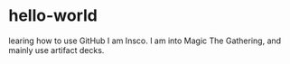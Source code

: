 # hello-world
learing how to use GitHub
I am Insco. I am into Magic The Gathering, and mainly use artifact decks. 
